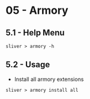 # 05 - Armory

## 5.1 - Help Menu

`sliver > armory -h`

## 5.2 - Usage

* Install all armory extensions

`sliver > armory install all`